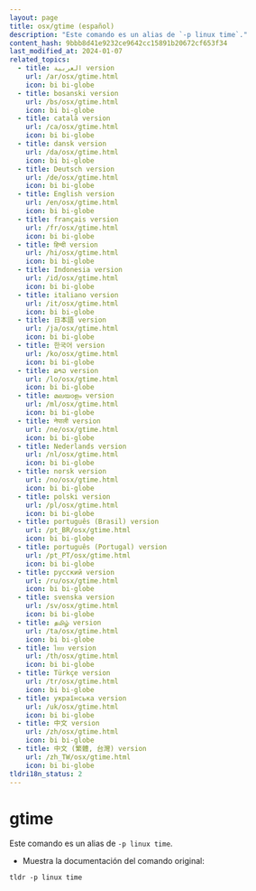 ```yaml
---
layout: page
title: osx/gtime (español)
description: "Este comando es un alias de `-p linux time`."
content_hash: 9bbb8d41e9232ce9642cc15891b20672cf653f34
last_modified_at: 2024-01-07
related_topics:
  - title: العربية version
    url: /ar/osx/gtime.html
    icon: bi bi-globe
  - title: bosanski version
    url: /bs/osx/gtime.html
    icon: bi bi-globe
  - title: català version
    url: /ca/osx/gtime.html
    icon: bi bi-globe
  - title: dansk version
    url: /da/osx/gtime.html
    icon: bi bi-globe
  - title: Deutsch version
    url: /de/osx/gtime.html
    icon: bi bi-globe
  - title: English version
    url: /en/osx/gtime.html
    icon: bi bi-globe
  - title: français version
    url: /fr/osx/gtime.html
    icon: bi bi-globe
  - title: हिन्दी version
    url: /hi/osx/gtime.html
    icon: bi bi-globe
  - title: Indonesia version
    url: /id/osx/gtime.html
    icon: bi bi-globe
  - title: italiano version
    url: /it/osx/gtime.html
    icon: bi bi-globe
  - title: 日本語 version
    url: /ja/osx/gtime.html
    icon: bi bi-globe
  - title: 한국어 version
    url: /ko/osx/gtime.html
    icon: bi bi-globe
  - title: ລາວ version
    url: /lo/osx/gtime.html
    icon: bi bi-globe
  - title: മലയാളം version
    url: /ml/osx/gtime.html
    icon: bi bi-globe
  - title: नेपाली version
    url: /ne/osx/gtime.html
    icon: bi bi-globe
  - title: Nederlands version
    url: /nl/osx/gtime.html
    icon: bi bi-globe
  - title: norsk version
    url: /no/osx/gtime.html
    icon: bi bi-globe
  - title: polski version
    url: /pl/osx/gtime.html
    icon: bi bi-globe
  - title: português (Brasil) version
    url: /pt_BR/osx/gtime.html
    icon: bi bi-globe
  - title: português (Portugal) version
    url: /pt_PT/osx/gtime.html
    icon: bi bi-globe
  - title: русский version
    url: /ru/osx/gtime.html
    icon: bi bi-globe
  - title: svenska version
    url: /sv/osx/gtime.html
    icon: bi bi-globe
  - title: தமிழ் version
    url: /ta/osx/gtime.html
    icon: bi bi-globe
  - title: ไทย version
    url: /th/osx/gtime.html
    icon: bi bi-globe
  - title: Türkçe version
    url: /tr/osx/gtime.html
    icon: bi bi-globe
  - title: українська version
    url: /uk/osx/gtime.html
    icon: bi bi-globe
  - title: 中文 version
    url: /zh/osx/gtime.html
    icon: bi bi-globe
  - title: 中文 (繁體, 台灣) version
    url: /zh_TW/osx/gtime.html
    icon: bi bi-globe
tldri18n_status: 2
---
```

# gtime

Este comando es un alias de `-p linux time`.

- Muestra la documentación del comando original:

`tldr -p linux time`
